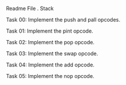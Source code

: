 Readme File . Stack



Task 00:
Implement the push and pall opcodes.

Task 01:
Implement the pint opcode.

Task 02:
Implement the pop opcode.

Task 03:
Implement the swap opcode.

Task 04:
Implement the add opcode.

Task 05:
Implement the nop opcode.
